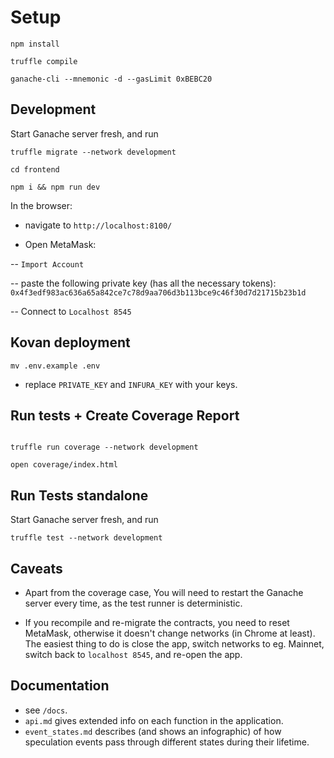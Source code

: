 
# Setup

`npm install`

`truffle compile`

`ganache-cli --mnemonic -d --gasLimit 0xBEBC20`

## Development

Start Ganache server fresh, and run
```
truffle migrate --network development
```

`cd frontend`

`npm i && npm run dev`

In the browser:

- navigate to `http://localhost:8100/`

- Open MetaMask:

-- `Import Account`

-- paste the following private key (has all the necessary tokens): `0x4f3edf983ac636a65a842ce7c78d9aa706d3b113bce9c46f30d7d21715b23b1d`

-- Connect to `Localhost 8545`

## Kovan deployment
`mv .env.example .env`
- replace `PRIVATE_KEY` and `INFURA_KEY` with your keys.

## Run tests + Create Coverage Report

```

truffle run coverage --network development

open coverage/index.html

```

## Run Tests standalone

Start Ganache server fresh, and run

```
truffle test --network development
```

## Caveats

- Apart from the coverage case, You will need to restart the Ganache server every time, as the test runner is deterministic.

- If you recompile and re-migrate the contracts, you need to reset MetaMask, otherwise it doesn't change networks (in Chrome at least). The easiest thing to do is close the app, switch networks to eg. Mainnet, switch back to `localhost 8545`, and re-open the app.


## Documentation

- see `/docs`.
- `api.md` gives extended info on each function in the application.
- `event_states.md` describes (and shows an infographic) of how speculation events pass through different states during their lifetime.